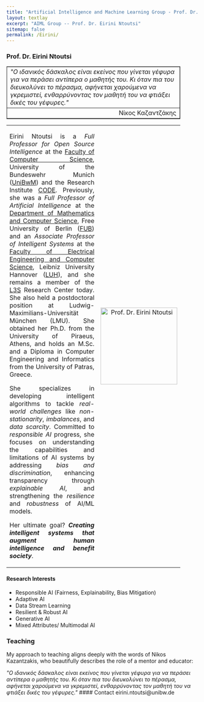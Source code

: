 ```yaml
---
title: "Artificial Intelligence and Machine Learning Group - Prof. Dr. Eirini Ntoutsi"
layout: textlay
excerpt: "AIML Group -- Prof. Dr. Eirini Ntoutsi"
sitemap: false
permalink: /Eirini/
---
```


### Prof. Dr. Eirini Ntoutsi

<table style="border-collapse: collapse; width: 90%;" border="1">
<tbody>
<tr>
<td>
<em>"Ο ιδανικός δάσκαλος είναι εκείνος που γίνεται γέφυρα για να περάσει αντίπερα ο μαθητής του. Κι όταν πια του διευκολύνει το πέρασμα, αφήνεται χαρούμενα να γκρεμιστεί, ενθαρρύνοντας τον μαθητή του να φτιάξει δικές του γέφυρες." </em>
</td></tr>
<tr><td align="right">Νίκος Καζαντζάκης</td></tr>
</table>

<table style="border-collapse: collapse; width: 90%;" border="0">
<tbody>
<tr>
<td style="width: 70%; text-align: justify;">
<p>Eirini Ntoutsi is a <em>Full Professor for Open Source Intelligence</em> at the <a href="https://www.unibw.de/inf" target="_new">Faculty of Computer Science</a>, University of the Bundeswehr Munich (<a href="https://www.unibw.de/" target="_new">UniBwM</a>) and the Research Institute <a href="https://www.unibw.de/code" target="_new">CODE</a>. Previously, she was a <em>Full Professor of Artificial Intelligence</em> at the <a href="https://www.mi.fu-berlin.de/index.html" target="_new">Department of Mathematics and Computer Science</a>, Free University of Berlin (<a href="https://www.fu-berlin.de/" target="_new">FUB</a>) and an <em>Associate Professor of Intelligent Systems</em> at the <a href="https://www.fei.uni-hannover.de/en/" target="_new">Faculty of Electrical Engineering and Computer Science</a>, Leibniz University Hannover (<a href="https://www.uni-hannover.de/en/" target="_new">LUH</a>), and she remains a member of the <a href="https://www.l3s.de/" target="_new">L3S</a> Research Center today. She also held a postdoctoral position at Ludwig-Maximilians-Universität München (LMU). She obtained her Ph.D. from the University of Piraeus, Athens, and holds an M.Sc. and a Diploma in Computer Engineering and Informatics from the University of Patras, Greece.</p>

<p>She specializes in developing intelligent algorithms to tackle <em>real-world challenges</em> like <em>non-stationarity</em>, <em>imbalances</em>, and <em>data scarcity</em>. Committed to <em>responsible AI</em> progress, she focuses on understanding the capabilities and limitations of AI systems by addressing <em>bias and discrimination</em>, enhancing transparency through <em>explainable AI</em>, and strengthening the <em>resilience</em> and <em>robustness</em> of AI/ML models.</p>

Her ultimate goal? <strong><em>Creating intelligent systems that augment human intelligence and benefit society</em></strong>.
</td>
<td style="width: 30%; text-align: center;">
<img src="{{ site.baseurl }}/images/teampic/Eirini.jpg" alt="Prof. Dr. Eirini Ntoutsi" width="200"/>
</td>
</tr>
</tbody>
</table>

#### Research Interests
<ul>
  <li>Responsible AI (Fairness, Explainability, Bias Mitigation)</li>
  <li>Adaptive AI</li>
  <li>Data Stream Learning</li>
  <li>Resilient & Robust AI</li>
  <li>Generative AI</li>
  <li>Mixed Attributes/ Multimodal AI</li>
</ul>

### Teaching
<p>My approach to teaching aligns deeply with the words of Nikos Kazantzakis, who beautifully describes the role of a mentor and educator:</p>
<em>"Ο ιδανικός δάσκαλος είναι εκείνος που γίνεται γέφυρα για να περάσει αντίπερα ο μαθητής του. Κι όταν πια του διευκολύνει το πέρασμα, αφήνεται χαρούμενα να γκρεμιστεί, ενθαρρύνοντας τον μαθητή του να φτιάξει δικές του γέφυρες." </em>
#### Contact
eirini.ntoutsi@unibw.de
